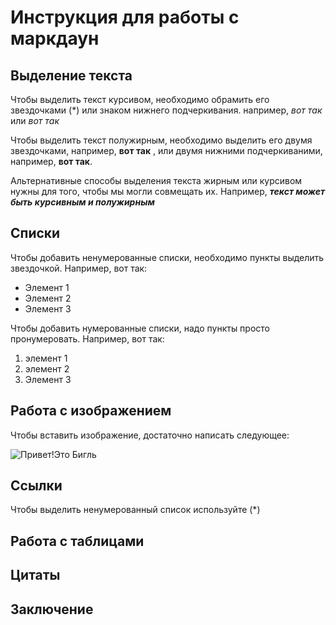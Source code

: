 # Инструкция для работы с маркдаун

## Выделение текста

Чтобы выделить текст курсивом, необходимо обрамить его звездочками (*) или знаком нижнего подчеркивания. например, *вот так* или _вот так_

Чтобы выделить текст полужирным, необходимо выделить его двумя звездочками, например, **вот так** , или двумя нижними подчеркиваними, например, __вот так__.

Альтернативные способы выделения текста жирным или курсивом нужны для того, чтобы мы могли совмещать их. Например, __*текст может быть курсивным и полужирным*__


## Списки

Чтобы добавить ненумерованные списки, необходимо пункты выделить звездочкой. Например, вот так:

* Элемент 1
* Элемент 2
* Элемент 3 

Чтобы добавить нумерованные списки, надо пункты просто пронумеровать. Например, вот так:

1. элемент 1
2. элемент 2
3. Элемент 3



## Работа с изображением

Чтобы вставить изображение, достаточно написать следующее:

![Привет!Это Бигль](sobaka-drug-bigl-6562.jpg)


## Ссылки

Чтобы выделить ненумерованный список используйте (*)

## Работа с таблицами

## Цитаты

## Заключение 
